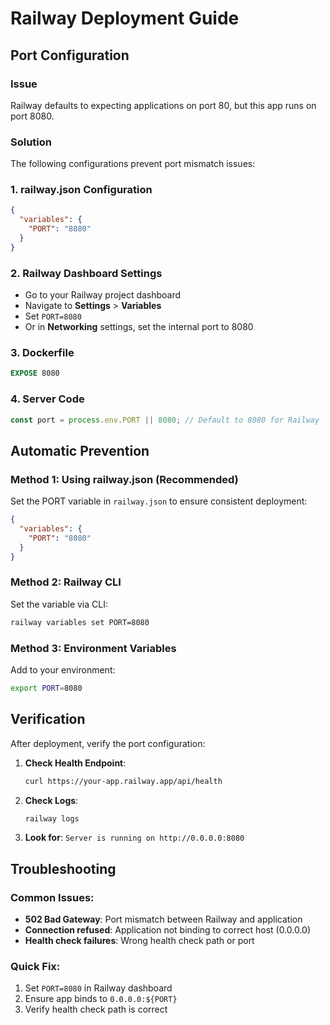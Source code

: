# Railway Deployment Guide

## Port Configuration

### Issue
Railway defaults to expecting applications on port 80, but this app runs on port 8080.

### Solution
The following configurations prevent port mismatch issues:

### 1. railway.json Configuration
```json
{
  "variables": {
    "PORT": "8080"
  }
}
```

### 2. Railway Dashboard Settings
- Go to your Railway project dashboard
- Navigate to **Settings** > **Variables**
- Set `PORT=8080`
- Or in **Networking** settings, set the internal port to 8080

### 3. Dockerfile
```dockerfile
EXPOSE 8080
```

### 4. Server Code
```typescript
const port = process.env.PORT || 8080; // Default to 8080 for Railway
```

## Automatic Prevention

### Method 1: Using railway.json (Recommended)
Set the PORT variable in `railway.json` to ensure consistent deployment:

```json
{
  "variables": {
    "PORT": "8080"
  }
}
```

### Method 2: Railway CLI
Set the variable via CLI:
```bash
railway variables set PORT=8080
```

### Method 3: Environment Variables
Add to your environment:
```bash
export PORT=8080
```

## Verification

After deployment, verify the port configuration:

1. **Check Health Endpoint**: 
   ```bash
   curl https://your-app.railway.app/api/health
   ```

2. **Check Logs**:
   ```bash
   railway logs
   ```

3. **Look for**: `Server is running on http://0.0.0.0:8080`

## Troubleshooting

### Common Issues:
- **502 Bad Gateway**: Port mismatch between Railway and application
- **Connection refused**: Application not binding to correct host (0.0.0.0)
- **Health check failures**: Wrong health check path or port

### Quick Fix:
1. Set `PORT=8080` in Railway dashboard
2. Ensure app binds to `0.0.0.0:${PORT}`
3. Verify health check path is correct
